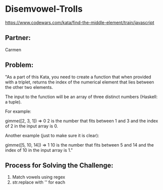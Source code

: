 # Disemvowel-Trolls
https://www.codewars.com/kata/find-the-middle-element/train/javascript

## Partner:
Carmen

## Problem:

"As a part of this Kata, you need to create a function that when provided with a triplet, returns the index of the numerical element that lies between the other two elements.

The input to the function will be an array of three distinct numbers (Haskell: a tuple).

For example:

gimme([2, 3, 1]) => 0
2 is the number that fits between 1 and 3 and the index of 2 in the input array is 0.

Another example (just to make sure it is clear):

gimme([5, 10, 14]) => 1
10 is the number that fits between 5 and 14 and the index of 10 in the input array is 1."

## Process for Solving the Challenge:

1.  Match vowels using regex
2.  str.replace with '' for each